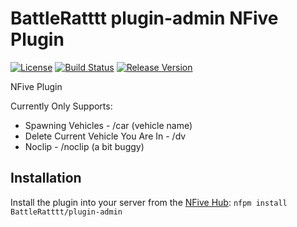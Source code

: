 # BattleRatttt plugin-admin NFive Plugin
[![License](https://img.shields.io/github/license/BattleRatttt/plugin-admin.svg)](LICENSE)
[![Build Status](https://img.shields.io/appveyor/ci/BattleRattt/plugin-admin.svg)](https://ci.appveyor.com/project/BattleRattt/plugin-admin)
[![Release Version](https://img.shields.io/github/release/BattleRatttt/plugin-admin/all.svg)](https://github.com/BattleRatttt/plugin-admin/releases)

NFive Plugin

Currently Only Supports:
- Spawning Vehicles - /car (vehicle name)
- Delete Current Vehicle You Are In - /dv
- Noclip - /noclip (a bit buggy)


## Installation
Install the plugin into your server from the [NFive Hub](https://hub.nfive.io/BattleRatttt/plugin-admin): `nfpm install BattleRatttt/plugin-admin`
